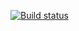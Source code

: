 [![Build status](https://ci.appveyor.com/api/projects/status/e4yovfd6xngnhd3k?svg=true)](https://ci.appveyor.com/project/Mortiferus/sql1-0)

